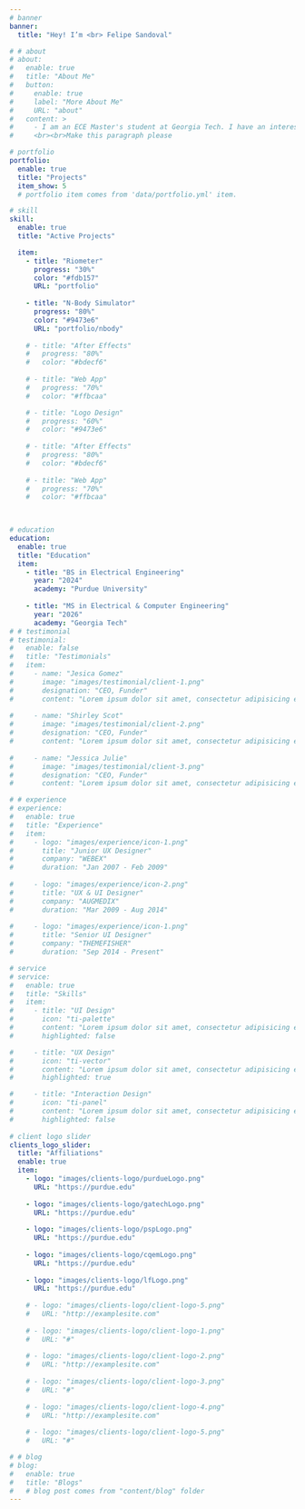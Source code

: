 ```yaml
---
# banner
banner:
  title: "Hey! I’m <br> Felipe Sandoval"

# # about
# about:
#   enable: true
#   title: "About Me"
#   button:
#     enable: true
#     label: "More About Me"
#     URL: "about"
#   content: >
#     - I am an ECE Master's student at Georgia Tech. I have an interest in **Electromagnetics** 
#     <br><br>Make this paragraph please

# portfolio
portfolio:
  enable: true
  title: "Projects"
  item_show: 5
  # portfolio item comes from 'data/portfolio.yml' item.

# skill
skill:
  enable: true
  title: "Active Projects"

  item:
    - title: "Riometer"
      progress: "30%"
      color: "#fdb157"
      URL: "portfolio"
      
    - title: "N-Body Simulator"
      progress: "80%"
      color: "#9473e6"
      URL: "portfolio/nbody"
      
    # - title: "After Effects"
    #   progress: "80%"
    #   color: "#bdecf6"
      
    # - title: "Web App"
    #   progress: "70%"
    #   color: "#ffbcaa"

    # - title: "Logo Design"
    #   progress: "60%"
    #   color: "#9473e6"
      
    # - title: "After Effects"
    #   progress: "80%"
    #   color: "#bdecf6"
      
    # - title: "Web App"
    #   progress: "70%"
    #   color: "#ffbcaa"  

      

# education
education:
  enable: true
  title: "Education"
  item:
    - title: "BS in Electrical Engineering"
      year: "2024"
      academy: "Purdue University"
      
    - title: "MS in Electrical & Computer Engineering"
      year: "2026"
      academy: "Georgia Tech"
# # testimonial
# testimonial:
#   enable: false
#   title: "Testimonials"
#   item:
#     - name: "Jesica Gomez"
#       image: "images/testimonial/client-1.png"
#       designation: "CEO, Funder"
#       content: "Lorem ipsum dolor sit amet, consectetur adipisicing elit, sed do eiusmod tempor incididunt ut labore et dolore magna aliqua. Ut enim ad minim veniam, <strong>quis nostrud exercitation ullamco laboris nisi ut aliquip ex ea commodo consequat.</strong> Duis aute irure dolor in reprehenderit in voluptate velit esse cillum dolore eu fugiat nulla pariatur."
      
#     - name: "Shirley Scot"
#       image: "images/testimonial/client-2.png"
#       designation: "CEO, Funder"
#       content: "Lorem ipsum dolor sit amet, consectetur adipisicing elit, sed do eiusmod tempor incididunt ut labore et dolore magna aliqua. Ut enim ad minim veniam, <strong>quis nostrud exercitation ullamco laboris nisi ut aliquip ex ea commodo consequat.</strong> Duis aute irure dolor in reprehenderit in voluptate velit esse cillum dolore eu fugiat nulla pariatur."
      
#     - name: "Jessica Julie"
#       image: "images/testimonial/client-3.png"
#       designation: "CEO, Funder"
#       content: "Lorem ipsum dolor sit amet, consectetur adipisicing elit, sed do eiusmod tempor incididunt ut labore et dolore magna aliqua. Ut enim ad minim veniam, <strong>quis nostrud exercitation ullamco laboris nisi ut aliquip ex ea commodo consequat.</strong> Duis aute irure dolor in reprehenderit in voluptate velit esse cillum dolore eu fugiat nulla pariatur."

# # experience
# experience:
#   enable: true
#   title: "Experience"
#   item: 
#     - logo: "images/experience/icon-1.png"
#       title: "Junior UX Designer"
#       company: "WEBEX"
#       duration: "Jan 2007 - Feb 2009"
      
#     - logo: "images/experience/icon-2.png"
#       title: "UX & UI Designer"
#       company: "AUGMEDIX"
#       duration: "Mar 2009 - Aug 2014"
      
#     - logo: "images/experience/icon-1.png"
#       title: "Senior UI Designer"
#       company: "THEMEFISHER"
#       duration: "Sep 2014 - Present"

# service
# service:
#   enable: true
#   title: "Skills"
#   item:
#     - title: "UI Design"
#       icon: "ti-palette"
#       content: "Lorem ipsum dolor sit amet, consectetur adipisicing elit, sed do eiusmod tempor incididunt ut labore et dolore magna aliqua."
#       highlighted: false

#     - title: "UX Design"
#       icon: "ti-vector"
#       content: "Lorem ipsum dolor sit amet, consectetur adipisicing elit, sed do eiusmod tempor incididunt ut labore et dolore magna aliqua."
#       highlighted: true

#     - title: "Interaction Design"
#       icon: "ti-panel"
#       content: "Lorem ipsum dolor sit amet, consectetur adipisicing elit, sed do eiusmod tempor incididunt ut labore et dolore magna aliqua."
#       highlighted: false
      
# client logo slider
clients_logo_slider:
  title: "Affiliations"
  enable: true
  item:
    - logo: "images/clients-logo/purdueLogo.png"
      URL: "https://purdue.edu"
    
    - logo: "images/clients-logo/gatechLogo.png"
      URL: "https://purdue.edu"
    
    - logo: "images/clients-logo/pspLogo.png"
      URL: "https://purdue.edu"
    
    - logo: "images/clients-logo/cqemLogo.png"
      URL: "https://purdue.edu"
    
    - logo: "images/clients-logo/lfLogo.png"
      URL: "https://purdue.edu"
      
    # - logo: "images/clients-logo/client-logo-5.png"
    #   URL: "http://examplesite.com"
      
    # - logo: "images/clients-logo/client-logo-1.png"
    #   URL: "#"
      
    # - logo: "images/clients-logo/client-logo-2.png"
    #   URL: "http://examplesite.com"
      
    # - logo: "images/clients-logo/client-logo-3.png"
    #   URL: "#"
      
    # - logo: "images/clients-logo/client-logo-4.png"
    #   URL: "http://examplesite.com"
      
    # - logo: "images/clients-logo/client-logo-5.png"
    #   URL: "#"

# # blog
# blog:
#   enable: true
#   title: "Blogs"
#   # blog post comes from "content/blog" folder
---
```

